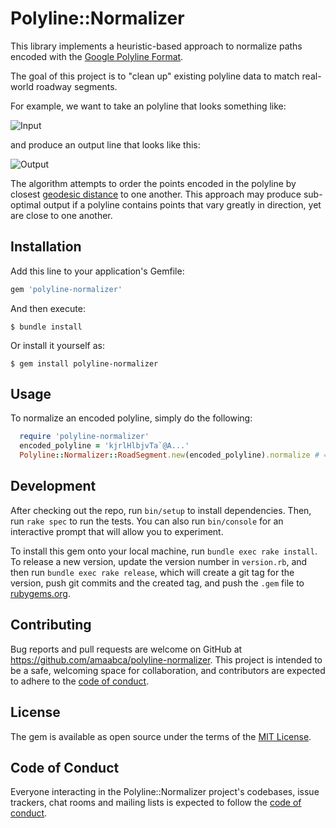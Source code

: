 # Polyline::Normalizer

This library implements a heuristic-based approach to normalize paths encoded with the [Google Polyline Format](https://developers.google.com/maps/documentation/utilities/polylinealgorithm).

The goal of this project is to "clean up" existing polyline data to match real-world roadway segments.

For example, we want to take an polyline that looks something like:

![Input](https://raw.github.com/amaabca/polyline-normalizer/master/data/original.png)

and produce an output line that looks like this:

![Output](https://raw.github.com/amaabca/polyline-normalizer/master/data/normalized.png)

The algorithm attempts to order the points encoded in the polyline by closest [geodesic distance](https://en.wikipedia.org/wiki/Great-circle_distance) to one another. This approach may produce sub-optimal output if a polyline contains points that vary greatly in direction, yet are close to one another.

## Installation

Add this line to your application's Gemfile:

```ruby
gem 'polyline-normalizer'
```

And then execute:

    $ bundle install

Or install it yourself as:

    $ gem install polyline-normalizer

## Usage

To normalize an encoded polyline, simply do the following:

```ruby
  require 'polyline-normalizer'
  encoded_polyline = 'kjrlHlbjvTa`@A...'
  Polyline::Normalizer::RoadSegment.new(encoded_polyline).normalize # => returns a string representing the normalized encoded polyline
```

## Development

After checking out the repo, run `bin/setup` to install dependencies. Then, run `rake spec` to run the tests. You can also run `bin/console` for an interactive prompt that will allow you to experiment.

To install this gem onto your local machine, run `bundle exec rake install`. To release a new version, update the version number in `version.rb`, and then run `bundle exec rake release`, which will create a git tag for the version, push git commits and the created tag, and push the `.gem` file to [rubygems.org](https://rubygems.org).

## Contributing

Bug reports and pull requests are welcome on GitHub at https://github.com/amaabca/polyline-normalizer. This project is intended to be a safe, welcoming space for collaboration, and contributors are expected to adhere to the [code of conduct](https://github.com/amaabca/polyline-normalizer/blob/master/CODE_OF_CONDUCT.md).

## License

The gem is available as open source under the terms of the [MIT License](https://opensource.org/licenses/MIT).

## Code of Conduct

Everyone interacting in the Polyline::Normalizer project's codebases, issue trackers, chat rooms and mailing lists is expected to follow the [code of conduct](https://github.com/amaabca/polyline-normalizer/blob/master/CODE_OF_CONDUCT.md).
